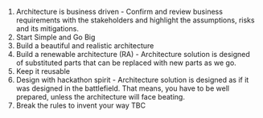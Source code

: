
1. Architecture is business driven - Confirm and review business requirements with the stakeholders and highlight the assumptions, risks and its mitigations. 
2. Start Simple and Go Big
3. Build a beautiful and realistic architecture
4. Build a renewable architecture (RA) - Architecture solution is designed of substituted parts that can be replaced with new parts as we go.
5. Keep it reusable
6. Design with hackathon spirit - Architecture solution is designed as if it was designed in the battlefield. That means, you have to be well prepared, unless the architecture will face beating.
7. Break the rules to invent your way
TBC
